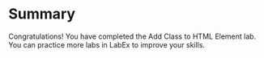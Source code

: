 # Summary

Congratulations! You have completed the Add Class to HTML Element lab. You can practice more labs in LabEx to improve your skills.
